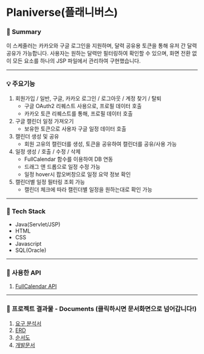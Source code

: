 # Planiverse(플래니버스)

### 📌 Summary
이 스케줄러는 카카오와 구글 로그인을 지원하며, 달력 공유용 토큰을 통해 유저 간 달력 공유가 가능합니다.
사용자는 원하는 달력만 필터링하여 확인할 수 있으며, 화면 전환 없이 모든 요소를 하나의 JSP 파일에서 관리하여 구현했습니다.

---

### 💡 주요기능
1. 회원가입 / 일반, 구글, 카카오 로그인 / 로그아웃 / 계정 찾기 / 탈퇴
   - 구글 OAuth2 리퀘스트 사용으로, 프로필 데이터 호출
   - 카카오 토큰 리퀘스트를 통해, 프로필 데이터 호출
2. 구글 캘린더 일정 가져오기
   - 보유한 토큰으로 사용자 구글 일정 데이터 호출
3. 캘린더 생성 및 공유
     - 회원 고유의 캘린더를 생성, 토큰을 공유하여 캘린더를 공유/사용 가능
4. 일정 생성 / 호출 / 수정 / 삭제
     - FullCalendar 함수를 이용하여 DB 연동
     - 드래그 앤 드롭으로 일정 수정 가능
     - 일정 hover시 팝오버창으로 일정 요약 정보 확인
5. 캘린더별 일정 필터링 조회 가능
     - 캘린더 체크에 따라 캘린더별 일정을 원하는대로 확인 가능

---

### 🔨 Tech Stack
- Java(Servlet/JSP)
- HTML
- CSS
- Javascript
- SQL(Oracle)

---

### 🔎 사용한 API
1. [FullCalendar API](https://fullcalendar.io/)

---

### 📜 프로젝트 결과물 - Documents (클릭하시면 문서화면으로 넘어갑니다!)
1. [요구 분석서](https://drive.google.com/file/d/14Lm7erYE8a2qr-gxUjx04CpnqMyuYtLN/view?usp=drive_link)
2. [ERD](https://drive.google.com/file/d/1kN_l4FE4hDO8FZUd4Az9qic_At0ca037/view?usp=drive_link) 
3. [순서도](https://drive.google.com/file/d/1OFIma4hOac0xDd93Weemenalk-kl2XLU/view?usp=drive_link) 
4. [개발문서](https://drive.google.com/file/d/1Ab-X3NkVe9DucibBVmcxva7yXrU7C0f2/view?usp=drive_link) 

